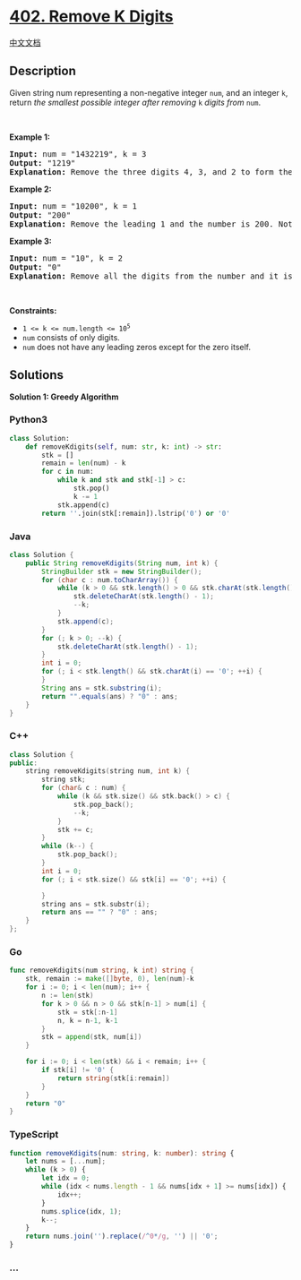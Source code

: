 # [402. Remove K Digits](https://leetcode.com/problems/remove-k-digits)

[中文文档](/solution/0400-0499/0402.Remove%20K%20Digits/README.md)

## Description

<p>Given string num representing a non-negative integer <code>num</code>, and an integer <code>k</code>, return <em>the smallest possible integer after removing</em> <code>k</code> <em>digits from</em> <code>num</code>.</p>

<p>&nbsp;</p>
<p><strong class="example">Example 1:</strong></p>

<pre>
<strong>Input:</strong> num = &quot;1432219&quot;, k = 3
<strong>Output:</strong> &quot;1219&quot;
<strong>Explanation:</strong> Remove the three digits 4, 3, and 2 to form the new number 1219 which is the smallest.
</pre>

<p><strong class="example">Example 2:</strong></p>

<pre>
<strong>Input:</strong> num = &quot;10200&quot;, k = 1
<strong>Output:</strong> &quot;200&quot;
<strong>Explanation:</strong> Remove the leading 1 and the number is 200. Note that the output must not contain leading zeroes.
</pre>

<p><strong class="example">Example 3:</strong></p>

<pre>
<strong>Input:</strong> num = &quot;10&quot;, k = 2
<strong>Output:</strong> &quot;0&quot;
<strong>Explanation:</strong> Remove all the digits from the number and it is left with nothing which is 0.
</pre>

<p>&nbsp;</p>
<p><strong>Constraints:</strong></p>

<ul>
	<li><code>1 &lt;= k &lt;= num.length &lt;= 10<sup>5</sup></code></li>
	<li><code>num</code> consists of only digits.</li>
	<li><code>num</code> does not have any leading zeros except for the zero itself.</li>
</ul>

## Solutions

**Solution 1: Greedy Algorithm**

<!-- tabs:start -->

### **Python3**

```python
class Solution:
    def removeKdigits(self, num: str, k: int) -> str:
        stk = []
        remain = len(num) - k
        for c in num:
            while k and stk and stk[-1] > c:
                stk.pop()
                k -= 1
            stk.append(c)
        return ''.join(stk[:remain]).lstrip('0') or '0'
```

### **Java**

```java
class Solution {
    public String removeKdigits(String num, int k) {
        StringBuilder stk = new StringBuilder();
        for (char c : num.toCharArray()) {
            while (k > 0 && stk.length() > 0 && stk.charAt(stk.length() - 1) > c) {
                stk.deleteCharAt(stk.length() - 1);
                --k;
            }
            stk.append(c);
        }
        for (; k > 0; --k) {
            stk.deleteCharAt(stk.length() - 1);
        }
        int i = 0;
        for (; i < stk.length() && stk.charAt(i) == '0'; ++i) {
        }
        String ans = stk.substring(i);
        return "".equals(ans) ? "0" : ans;
    }
}
```

### **C++**

```cpp
class Solution {
public:
    string removeKdigits(string num, int k) {
        string stk;
        for (char& c : num) {
            while (k && stk.size() && stk.back() > c) {
                stk.pop_back();
                --k;
            }
            stk += c;
        }
        while (k--) {
            stk.pop_back();
        }
        int i = 0;
        for (; i < stk.size() && stk[i] == '0'; ++i) {

        }
        string ans = stk.substr(i);
        return ans == "" ? "0" : ans;
    }
};
```

### **Go**

```go
func removeKdigits(num string, k int) string {
	stk, remain := make([]byte, 0), len(num)-k
	for i := 0; i < len(num); i++ {
		n := len(stk)
		for k > 0 && n > 0 && stk[n-1] > num[i] {
			stk = stk[:n-1]
			n, k = n-1, k-1
		}
		stk = append(stk, num[i])
	}

	for i := 0; i < len(stk) && i < remain; i++ {
		if stk[i] != '0' {
			return string(stk[i:remain])
		}
	}
	return "0"
}
```

### **TypeScript**

```ts
function removeKdigits(num: string, k: number): string {
    let nums = [...num];
    while (k > 0) {
        let idx = 0;
        while (idx < nums.length - 1 && nums[idx + 1] >= nums[idx]) {
            idx++;
        }
        nums.splice(idx, 1);
        k--;
    }
    return nums.join('').replace(/^0*/g, '') || '0';
}
```

### **...**

```

```

<!-- tabs:end -->
